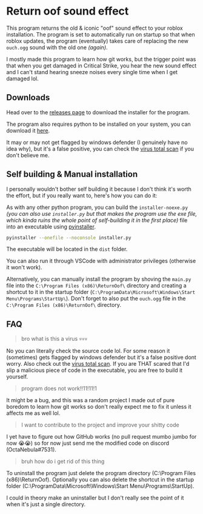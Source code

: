 # Return oof sound effect
This program returns the old & iconic "oof" sound effect to your roblox installation.
The program is set to automatically run on startup so that when roblox updates, the program (eventually) takes care of replacing the new `ouch.ogg` sound with the old one *(again)*.

I mostly made this program to learn how git works, but the trigger point was that when you get damaged in Critical Strike, you hear the new sound effect and I can't stand hearing sneeze noises every single time when I get damaged lol.
## Downloads

Head over to the [releases page](https://github.com/OctaNebula/return-oof-sound/releases/tag/release) to download the installer for the program.

The program also requires python to be installed on your system, you can download it [here](https://www.python.org/downloads/).

It may or may not get flagged by windows defender (I genuinely have no idea why), but it's a false positive, you can check the [virus total scan](https://www.virustotal.com/gui/file/fd4faaac8b3aa1bef99b6cd9b436535f49ca4f7a089fd06a72f937dd96d1212b?nocache=1) if you don't believe me.

## Self building & Manual installation

I personally wouldn't bother self building it because I don't think it's worth the effort, but if you really want to, here's how you can do it:

As with any other python program, you can build the `installer-noexe.py` *(you can also use `installer.py` but that makes the program use the exe file, which kinda ruins the whole point of self-building it in the first place)* file into an executable using [pyinstaller](https://www.pyinstaller.org/).

````bash
pyinstaller --onefile --noconsole installer.py
````

The executable will be located in the `dist` folder.


You can also run it through VSCode with administrator privileges (otherwise it won't work).

Alternatively, you can manually install the program by shoving the `main.py` file into the `C:\Program Files (x86)\ReturnOof\` directory and creating a shortcut to it in the startup folder (`C:\ProgramData\Microsoft\Windows\Start Menu\Programs\StartUp\`). Don't forget to also put the `ouch.ogg` file in the `C:\Program Files (x86)\ReturnOof\` directory.

## FAQ

> bro what is this a virus 💀💀💀

No you can literally check the source code lol.
For some reason it (sometimes) gets flagged by windows defender but it's a false positive dont worry.
Also check out the [virus total scan](https://www.virustotal.com/gui/file/fd4faaac8b3aa1bef99b6cd9b436535f49ca4f7a089fd06a72f937dd96d1212b?nocache=1).
If you are THAT scared that I'd slip a malicious piece of code in the executable, you are free to build it yourself.

> program does not work!!11!11!1

It might be a bug, and this was a random project I made out of pure boredom to learn how git works so don't really expect me to fix it unless it affects me as well lol.
> I want to contribute to the project and improve your shitty code

I yet have to figure out how GitHub works (no pull request mumbo jumbo for now 😭😭) so for now just send me the modified code on discord (OctaNebula#7531).

> bruh how do i get rid of this thing

To uninstall the program just delete the program directory (C:\Program Files (x86)\ReturnOof\).
Optionally you can also delete the shortcut in the startup folder (C:\ProgramData\Microsoft\Windows\Start Menu\Programs\StartUp\).

I could in theory make an uninstaller but I don't really see the point of it when it's just a single directory.